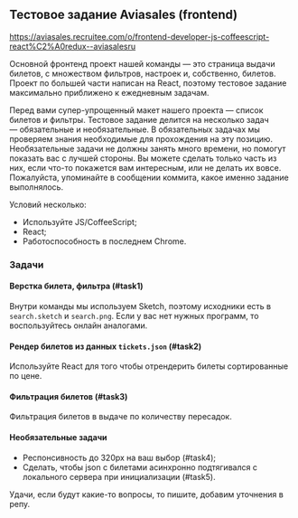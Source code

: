 ## Тестовое задание Aviasales (frontend)
https://aviasales.recruitee.com/o/frontend-developer-js-coffeescript-react%C2%A0redux--aviasalesru

Основной фронтенд проект нашей команды — это страница выдачи билетов, с множеством фильтров, настроек и, собственно, билетов.
Проект по большей части написан на React, поэтому тестовое задание максимально приближено к ежедневным задачам.
 
Перед вами супер-упрощенный макет нашего проекта — список билетов и фильтры. Тестовое задание делится на несколько задач — обязательные и необязательные. В обязательных задачах мы проверяем знания необходимые для прохождения на эту позицию.
Необязательные задачи не должны занять много времени, но помогут показать вас с лучшей стороны. Вы можете сделать только часть из них, если что-то покажется вам интересным, или не делать их вовсе.
Пожалуйста, упоминайте в сообщении коммита, какое именно задание выполнялось.

Условий несколько:
- Используйте JS/CoffeeScript;
- React;
- Работоспособность в последнем Chrome.

### Задачи
#### Верстка билета, фильтра (#task1)
Внутри команды мы используем Sketch, поэтому исходники есть в `search.sketch` и `search.png`. Если у вас нет нужных программ, то воспользуйтесь онлайн аналогами.

#### Рендер билетов из данных `tickets.json` (#task2)
Используйте React для того чтобы отрендерить билеты сортированные по цене.

#### Фильтрация билетов (#task3)
Фильтрация билетов в выдаче по количеству пересадок.

#### Необязательные задачи
* Респонсивность до 320px на ваш выбор (#task4);
* Сделать, чтобы json с билетами асинхронно подтягивался с локального сервера при инициализации (#task5).

Удачи, если будут какие-то вопросы, то пишите, добавим уточнения в репу.
